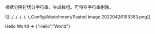根据分隔符切分字符串，生成数组。可将空字符串剔除。

![[../../../../../_Config/Attatchment/Pasted image 20220426195353.png]]

Hello World  → {"Hello","World"}